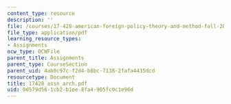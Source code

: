 ```yaml
---
content_type: resource
description: ''
file: /courses/17-428-american-foreign-policy-theory-and-method-fall-2004/0d579d561cb2b1ee8fa4905fc0c1e96d_17428_assn_arch.pdf
file_type: application/pdf
learning_resource_types:
- Assignments
ocw_type: OCWFile
parent_title: Assignments
parent_type: CourseSection
parent_uid: 4ab0c97c-f2d4-b8bc-7138-2fafa4435dcd
resourcetype: Document
title: 17428_assn_arch.pdf
uid: 0d579d56-1cb2-b1ee-8fa4-905fc0c1e96d
---
```


